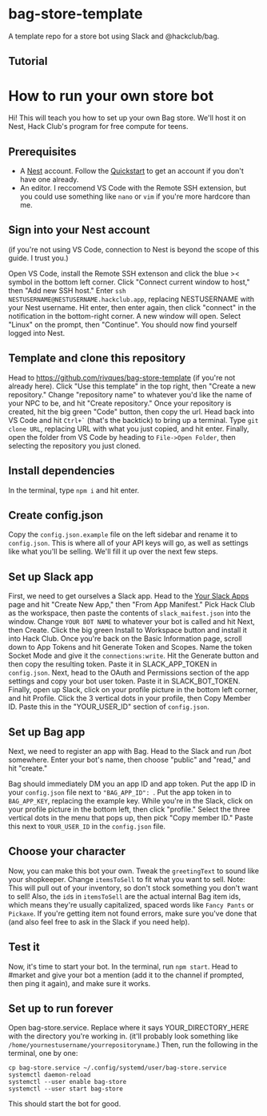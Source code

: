 # bag-store-template
A template repo for a store bot using Slack and @hackclub/bag.
## Tutorial
# How to run your own store bot
Hi! This will teach you how to set up your own Bag store. We'll host it on Nest, Hack Club's program for free compute for teens.
## Prerequisites
* A [Nest]() account. Follow the [Quickstart](https://guides.hackclub.app/index.php/Quickstart) to get an account if you don't have one already.
* An editor. I reccomend VS Code with the Remote SSH extension, but you could use something like `nano` or `vim` if you're more hardcore than me.
## Sign into your Nest account
(if you're not using VS Code, connection to Nest is beyond the scope of this guide. I trust you.)

Open VS Code, install the Remote SSH extenson and click the blue >< symbol in the bottom left corner. Click "Connect current window to host," then "Add new SSH host." Enter `ssh NESTUSERNAME@NESTUSERNAME.hackclub.app`, replacing NESTUSERNAME with your Nest username. Hit enter, then enter again, then click "connect" in the notification in the bottom-right corner. A new window will open. Select "Linux" on the prompt, then "Continue". You should now find yourself logged into Nest.
## Template and clone this repository
Head to https://github.com/rivques/bag-store-template (if you're not already here). Click "Use this template" in the top right, then "Create a new repository." Change "repository name" to whatever you'd like the name of your NPC to be, and hit "Create repository." Once your repository is created, hit the big green "Code" button, then copy the url. Head back into VS Code and hit ``Ctrl+`​`` (that's the backtick) to bring up a terminal. Type `git clone URL`, replacing URL with what you just copied, and hit enter. Finally, open the folder from VS Code by heading to `File->Open Folder`, then selecting the repository you just cloned.
## Install dependencies
In the terminal, type `npm i` and hit enter.
## Create config.json
Copy the `config.json.example` file on the left sidebar and rename it to `config.json`. This is where all of your API keys will go, as well as settings like what you'll be selling. We'll fill it up over the next few steps.
## Set up Slack app
First, we need to get ourselves a Slack app. Head to the [Your Slack Apps](https://api.slack.com/apps) page and hit "Create New App," then "From App Manifest." Pick Hack Club as the workspace, then paste the contents of `slack_maifest.json` into the window. Change `YOUR BOT NAME` to whatever your bot is called and hit Next, then Create. Click the big green Install to Workspace button and install it into Hack Club. Once you're back on the Basic Information page, scroll down to App Tokens and hit Generate Token and Scopes. Name the token Socket Mode and give it the `connections:write`. Hit the Generate button and then copy the resulting token. Paste it in SLACK_APP_TOKEN in `config.json`. Next, head to the OAuth and Permissions section of the app settings and copy your bot user token. Paste it in SLACK_BOT_TOKEN. Finally, open up Slack, click on your profile picture in the bottom left corner, and hit Profile. Click the 3 vertical dots in your profile, then Copy Member ID. Paste this in the "YOUR_USER_ID" section of `config.json`.  
## Set up Bag app
Next, we need to register an app with Bag. Head to the Slack and run /bot somewhere. Enter your bot's name, then choose "public" and "read," and hit "create."

Bag should immediately DM you an app ID and app token. Put the app ID in your `config.json` file next to `"BAG_APP_ID": `. Put the app token in to `BAG_APP_KEY`, replacing the example key. While you're in the Slack, click on your profile picture in the bottom left, then click "profile." Select the three vertical dots in the menu that pops up, then pick "Copy member ID." Paste this next to `YOUR_USER_ID` in the `config.json` file.
## Choose your character
Now, you can make this bot your own. Tweak the `greetingText` to sound like your shopkeeper. Change `itemsToSell` to fit what you want to sell. Note: This will pull out of your inventory, so don't stock something you don't want to sell! Also, the `id`s in `itemsToSell` are the actual internal Bag item ids, which means they're usually capitalized, spaced words like `Fancy Pants` or `Pickaxe`. If you're getting item not found errors, make sure you've done that (and also feel free to ask in the Slack if you need help).
## Test it
Now, it's time to start your bot. In the terminal, run `npm start`. Head to #market and give your bot a mention (add it to the channel if prompted, then ping it again), and make sure it works.
## Set up to run forever
Open bag-store.service. Replace where it says YOUR_DIRECTORY_HERE with the directory you're working in. (it'll probably look something like `/home/yournestusername/yourrepositoryname`.) Then, run the following in the terminal, one by one:
```
cp bag-store.service ~/.config/systemd/user/bag-store.service
systemctl daemon-reload
systemctl --user enable bag-store
systemctl --user start bag-store
```
This should start the bot for good.